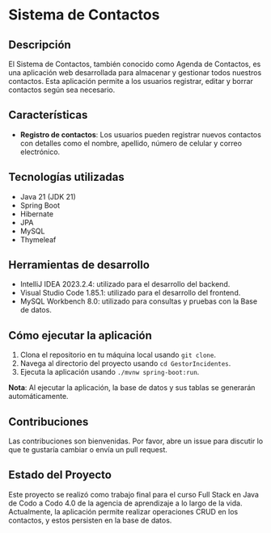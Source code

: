 # Sistema de Contactos

## Descripción

El Sistema de Contactos, también conocido como Agenda de Contactos, es una aplicación web desarrollada para almacenar y gestionar todos nuestros contactos. Esta aplicación permite a los usuarios registrar, editar y borrar contactos según sea necesario.

## Características

- **Registro de contactos**: Los usuarios pueden registrar nuevos contactos con detalles como el nombre, apellido, número de celular y correo electrónico.

## Tecnologías utilizadas

- Java 21 (JDK 21)
- Spring Boot
- Hibernate
- JPA
- MySQL
- Thymeleaf

## Herramientas de desarrollo

- IntelliJ IDEA 2023.2.4: utilizado para el desarrollo del backend.
- Visual Studio Code 1.85.1: utilizado para el desarrollo del frontend.
- MySQL Workbench 8.0: utilizado para consultas y pruebas con la Base de datos.

## Cómo ejecutar la aplicación

1. Clona el repositorio en tu máquina local usando `git clone`.
2. Navega al directorio del proyecto usando `cd GestorIncidentes`.
3. Ejecuta la aplicación usando `./mvnw spring-boot:run`.


**Nota**: Al ejecutar la aplicación, la base de datos y sus tablas se generarán automáticamente.

## Contribuciones

Las contribuciones son bienvenidas. Por favor, abre un issue para discutir lo que te gustaría cambiar o envía un pull request.

## Estado del Proyecto

Este proyecto se realizó como trabajo final para el curso Full Stack en Java de Codo a Codo 4.0 de la agencia de aprendizaje a lo largo de la vida. Actualmente, la aplicación permite realizar operaciones CRUD en los contactos, y estos persisten en la base de datos.
